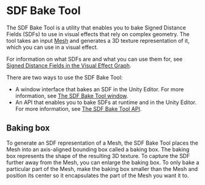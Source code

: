 # SDF Bake Tool

The SDF Bake Tool is a utility that enables you to bake Signed Distance Fields (SDFs) to use in visual effects that rely on complex geometry. The tool takes an input [Mesh](https://docs.unity3d.com/Manual/class-Mesh.html) and generates a 3D texture representation of it, which you can use in a visual effect.

For information on what SDFs are and what you can use them for, see [Signed Distance Fields in the Visual Effect Graph](sdf-in-vfx-graph.md).

There are two ways to use the SDF Bake Tool:

- A window interface that bakes an SDF in the Unity Editor. For more information, see [The SDF Bake Tool window](sdf-bake-tool-window.md).
- An API that enables you to bake SDFs at runtime and in the Unity Editor. For more information, see [The SDF Bake Tool API](sdf-bake-tool-api.md).

## Baking box

To generate an SDF representation of a Mesh, the SDF Bake Tool places the Mesh into an axis-aligned bounding box called a baking box. The baking box represents the shape of the resulting 3D texture. To capture the SDF further away from the Mesh, you can enlarge the baking box. To only bake a particular part of the Mesh, make the baking box smaller than the Mesh and position its center so it encapsulates the part of the Mesh you want it to.